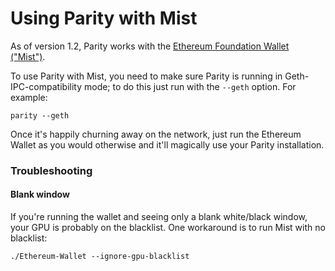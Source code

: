 # Using Parity with Mist

As of version 1.2, Parity works with the [Ethereum Foundation Wallet ("Mist")](https://github.com/ethereum/mist/releases).

To use Parity with Mist, you need to make sure Parity is running in Geth-IPC-compatibility mode; to do this just run with the `--geth` option. For example:

```
parity --geth
```

Once it's happily churning away on the network, just run the Ethereum Wallet as you would otherwise and it'll magically use your Parity installation.

### Troubleshooting

#### Blank window

If you're running the wallet and seeing only a blank white/black window, your GPU is probably on the blacklist. One workaround is to run Mist with no blacklist:

```
./Ethereum-Wallet --ignore-gpu-blacklist
```

